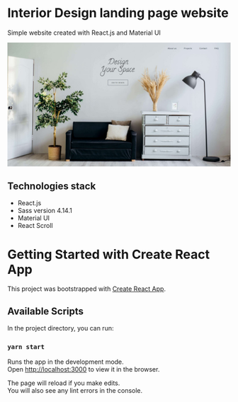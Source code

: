 # Interior Design landing page website
Simple website created with React.js and Material UI

![Application screenshot image](./src/images/screen.JPG)

## Technologies stack
* React.js
* Sass version 4.14.1
* Material UI
* React Scroll

# Getting Started with Create React App

This project was bootstrapped with [Create React App](https://github.com/facebook/create-react-app).

## Available Scripts

In the project directory, you can run:

### `yarn start`

Runs the app in the development mode.\
Open [http://localhost:3000](http://localhost:3000) to view it in the browser.

The page will reload if you make edits.\
You will also see any lint errors in the console.

